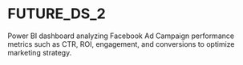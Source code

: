# FUTURE_DS_2
Power BI dashboard analyzing Facebook Ad Campaign performance metrics such as CTR, ROI, engagement, and conversions to optimize marketing strategy.
